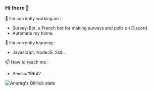 ### Hi there 👋

🔭 I’m currently working on : 
- Survey-Bot, a French bot for making surveys and polls on Discord.
- Automate my home.

🌱 I’m currently learning :
- Javascript. NodeJS. SQL.

📫 How to reach me :
- Alessio#9642

![Anurag's GitHub stats](https://github-readme-stats.vercel.app/api?username=Alexandre-Sanchez&count_private=true)

<!--
**Sanchez-Alexandre/Sanchez-Alexandre** is a ✨ _special_ ✨ repository because its `README.md` (this file) appears on your GitHub profile.

Here are some ideas to get you started:


- 🌱 I’m currently learning ...
- 👯 I’m looking to collaborate on ...
- 🤔 I’m looking for help with ...
- 💬 Ask me about ...
- 📫 How to reach me: ...
- 😄 Pronouns: ...
- ⚡ Fun fact: ...
-->
